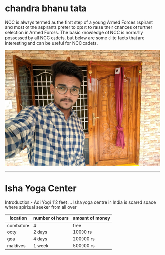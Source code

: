# chandra bhanu tata
NCC is always termed as the first step of a young Armed Forces aspirant and most of the aspirants prefer to opt it to raise their chances of further selection in Armed Forces. The basic knowledge of NCC is normally possessed by all NCC cadets, but below are some elite facts that are interesting and can be useful for NCC cadets.

![Good selfie](/chandra.png)

***

# Isha Yoga Center
Introduction:- Adi Yogi 112 feet ... Isha yoga centre in India is scared space where spiritual seeker from all over

| location | number of hours | amount of money |
| -------- | --------------- | --------------- |
| combatore | 4 | free |
| ooty | 2 days | 10000 rs |
| goa | 4 days | 200000 rs |
| maldives | 1 week | 500000 rs |